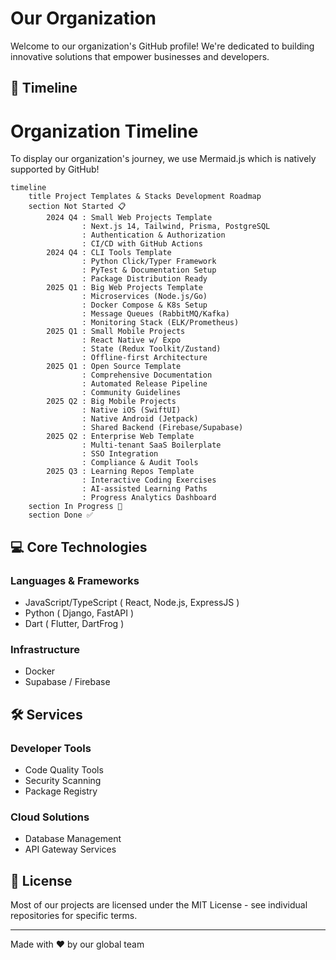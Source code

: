 # Our Organization

Welcome to our organization's GitHub profile! We're dedicated to building innovative solutions that empower businesses and developers.

## 🚀 Timeline

# Organization Timeline

To display our organization's journey, we use Mermaid.js which is natively supported by GitHub! 

```mermaid
timeline
    title Project Templates & Stacks Development Roadmap
    section Not Started 📋
        2024 Q4 : Small Web Projects Template
                : Next.js 14, Tailwind, Prisma, PostgreSQL
                : Authentication & Authorization
                : CI/CD with GitHub Actions
        2024 Q4 : CLI Tools Template
                : Python Click/Typer Framework
                : PyTest & Documentation Setup
                : Package Distribution Ready
        2025 Q1 : Big Web Projects Template
                : Microservices (Node.js/Go)
                : Docker Compose & K8s Setup
                : Message Queues (RabbitMQ/Kafka)
                : Monitoring Stack (ELK/Prometheus)
        2025 Q1 : Small Mobile Projects
                : React Native w/ Expo
                : State (Redux Toolkit/Zustand)
                : Offline-first Architecture
        2025 Q1 : Open Source Template
                : Comprehensive Documentation
                : Automated Release Pipeline
                : Community Guidelines
        2025 Q2 : Big Mobile Projects
                : Native iOS (SwiftUI)
                : Native Android (Jetpack)
                : Shared Backend (Firebase/Supabase)
        2025 Q2 : Enterprise Web Template
                : Multi-tenant SaaS Boilerplate
                : SSO Integration
                : Compliance & Audit Tools
        2025 Q3 : Learning Repos Template
                : Interactive Coding Exercises
                : AI-assisted Learning Paths
                : Progress Analytics Dashboard
    section In Progress 🚧
    section Done ✅
```
## 💻 Core Technologies

### Languages & Frameworks
- JavaScript/TypeScript ( React, Node.js, ExpressJS )
- Python ( Django, FastAPI )
- Dart ( Flutter, DartFrog )


### Infrastructure
- Docker
- Supabase / Firebase

## 🛠 Services

### Developer Tools
- Code Quality Tools
- Security Scanning
- Package Registry

### Cloud Solutions
- Database Management
- API Gateway Services

## 📄 License

Most of our projects are licensed under the MIT License - see individual repositories for specific terms.

---
Made with ❤️ by our global team
